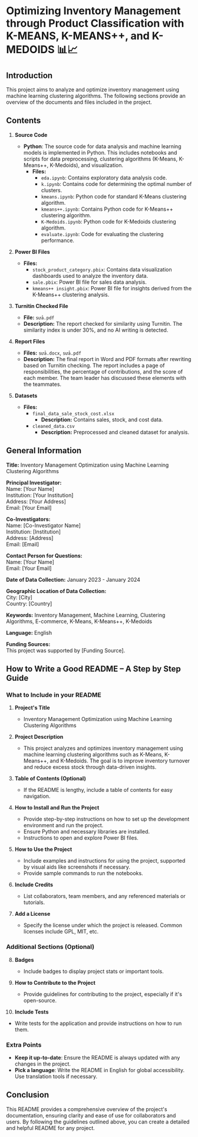 # Optimizing Inventory Management through Product Classification with K-MEANS, K-MEANS++, and K-MEDOIDS 📊📈

## Introduction
This project aims to analyze and optimize inventory management using machine learning clustering algorithms. The following sections provide an overview of the documents and files included in the project.

## Contents

1. **Source Code**
   - **Python**: The source code for data analysis and machine learning models is implemented in Python. This includes notebooks and scripts for data preprocessing, clustering algorithms (K-Means, K-Means++, K-Medoids), and visualization.
     - **Files:**
       - `eda.ipynb`: Contains exploratory data analysis code.
       - `k.ipynb`: Contains code for determining the optimal number of clusters.
       - `kmeans.ipynb`: Python code for standard K-Means clustering algorithm.
       - `kmeans++.ipynb`: Contains Python code for K-Means++ clustering algorithm.
       - `K-Medoids.ipynb`: Python code for K-Medoids clustering algorithm.
       - `evaluate.ipynb`: Code for evaluating the clustering performance.
    
2. **Power BI Files**
   - **Files:**
     - `stock_product_category.pbix`: Contains data visualization dashboards used to analyze the inventory data.
     - `sale.pbix`: Power BI file for sales data analysis.
     - `kmeans++ insight.pbix`: Power BI file for insights derived from the K-Means++ clustering analysis.

3. **Turnitin Checked File**
   - **File:** `sửa.pdf`
   - **Description:** The report checked for similarity using Turnitin. The similarity index is under 30%, and no AI writing is detected.

4. **Report Files**
   - **Files:** `sửa.docx`, `sửa.pdf`
   - **Description:** The final report in Word and PDF formats after rewriting based on Turnitin checking. The report includes a page of responsibilities, the percentage of contributions, and the score of each member. The team leader has discussed these elements with the teammates.

5. **Datasets**
   - **Files:**
     - `final_data_sale_stock_cost.xlsx`
       - **Description:** Contains sales, stock, and cost data.
     - `cleaned_data.csv`
       - **Description:** Preprocessed and cleaned dataset for analysis.

## General Information

**Title:** Inventory Management Optimization using Machine Learning Clustering Algorithms

**Principal Investigator:**  
Name: [Your Name]  
Institution: [Your Institution]  
Address: [Your Address]  
Email: [Your Email]

**Co-Investigators:**  
Name: [Co-Investigator Name]  
Institution: [Institution]  
Address: [Address]  
Email: [Email]

**Contact Person for Questions:**  
Name: [Your Name]  
Email: [Your Email]

**Date of Data Collection:** January 2023 - January 2024

**Geographic Location of Data Collection:**  
City: [City]  
Country: [Country]

**Keywords:** Inventory Management, Machine Learning, Clustering Algorithms, E-commerce, K-Means, K-Means++, K-Medoids

**Language:** English

**Funding Sources:**  
This project was supported by [Funding Source].

## How to Write a Good README – A Step by Step Guide

### What to Include in your README

1. **Project's Title**
   - Inventory Management Optimization using Machine Learning Clustering Algorithms

2. **Project Description**
   - This project analyzes and optimizes inventory management using machine learning clustering algorithms such as K-Means, K-Means++, and K-Medoids. The goal is to improve inventory turnover and reduce excess stock through data-driven insights.

3. **Table of Contents (Optional)**
   - If the README is lengthy, include a table of contents for easy navigation.

4. **How to Install and Run the Project**
   - Provide step-by-step instructions on how to set up the development environment and run the project. 
   - Ensure Python and necessary libraries are installed.
   - Instructions to open and explore Power BI files.

5. **How to Use the Project**
   - Include examples and instructions for using the project, supported by visual aids like screenshots if necessary.
   - Provide sample commands to run the notebooks.

6. **Include Credits**
   - List collaborators, team members, and any referenced materials or tutorials.

7. **Add a License**
   - Specify the license under which the project is released. Common licenses include GPL, MIT, etc.

### Additional Sections (Optional)

8. **Badges**
   - Include badges to display project stats or important tools.

9. **How to Contribute to the Project**
   - Provide guidelines for contributing to the project, especially if it's open-source.

10. **Include Tests**
   - Write tests for the application and provide instructions on how to run them.

### Extra Points
- **Keep it up-to-date**: Ensure the README is always updated with any changes in the project.
- **Pick a language**: Write the README in English for global accessibility. Use translation tools if necessary.

## Conclusion
This README provides a comprehensive overview of the project's documentation, ensuring clarity and ease of use for collaborators and users. By following the guidelines outlined above, you can create a detailed and helpful README for any project.
